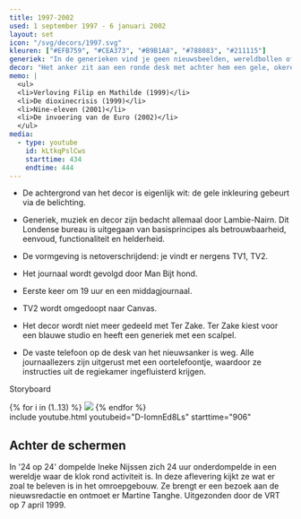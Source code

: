 ```yaml
---
title: 1997-2002
used: 1 september 1997 - 6 januari 2002
layout: set
icon: "/svg/decors/1997.svg"
kleuren: ["#EFB759", "#CEA373", "#B9B1A8", "#788083", "#211115"]
generiek: "In de generieken vind je geen nieuwsbeelden, wereldbollen of andere franjes terug, wel een opeenvolging van cijfers die eindigen op het uur van de nieuwsuitzending."
decor: "Het anker zit aan een ronde desk met achter hem een gele, okeren achtergrond. Er is geen scherm meer in de studio. In het decor zitten vervormde spiegels die de camera's reflecteren."
memo: |
  <ul>
  <li>Verloving Filip en Mathilde (1999)</li>
  <li>De dioxinecrisis (1999)</li>
  <li>Nine-eleven (2001)</li>
  <li>De invoering van de Euro (2002)</li>
  </ul>
media:
  - type: youtube
    id: kLtkqPslCws
    starttime: 434
    endtime: 444
---
```



* De achtergrond van het decor is eigenlijk wit: de gele inkleuring gebeurt via de belichting.

* Generiek, muziek en decor zijn bedacht allemaal door Lambie-Nairn. Dit Londense bureau is uitgegaan van basisprincipes als betrouwbaarheid, eenvoud, functionaliteit en helderheid.

* De vormgeving is netoverschrijdend: je vindt er nergens TV1, TV2.

* Het journaal wordt gevolgd door Man Bijt hond.

* Eerste keer om 19 uur en een middagjournaal.

* TV2 wordt omgedoopt naar Canvas.

* Het decor wordt niet meer gedeeld met Ter Zake. Ter Zake kiest voor een blauwe studio en heeft een generiek met een scalpel.

* De vaste telefoon op de desk van het nieuwsanker is weg. Alle journaallezers zijn uitgerust met een oortelefoontje, waardoor ze instructies uit de regiekamer ingefluisterd krijgen.

<div class="module">
  <p class="module-title">Storyboard</p>
  {% for i in (1..13) %}
    <img src="/img/1997/{{i}}.svg" class="storyboard-image">
  {% endfor %}
</div>

<div class="alt">
<div class="grid grid-pad">
<div class="col-1-2">
include youtube.html youtubeid="D-IomnEd8Ls" starttime="906"
</div>
<div class="col-1-2">

<h2>Achter de schermen</h2>

In '24 op 24' dompelde Ineke Nijssen zich 24 uur onderdompelde in een wereldje waar de klok rond activiteit is. In deze aflevering kijkt ze wat er zoal te beleven is in het omroepgebouw. Ze brengt er een bezoek aan de nieuwsredactie en ontmoet er Martine Tanghe. Uitgezonden door de VRT op 7 april 1999.

</div>
</div>
</div>
